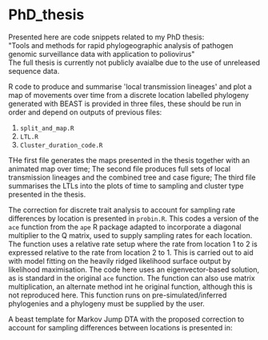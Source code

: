 # PhD_thesis

Presented here are code snippets related to my PhD thesis:  
"Tools and methods for rapid phylogeographic analysis of pathogen genomic surveillance data with application to poliovirus"  
The full thesis is currently not publicly avaialbe due to the use of unreleased sequence data.


R code to produce and summarise 'local transmission lineages' and plot a map of movements over time from a discrete location labelled phylogeny generated with BEAST is provided in three files, these should be run in order and depend on outputs of previous files:  
1) ```split_and_map.R```
2) ```LTL.R```
3) ```Cluster_duration_code.R```

THe first file generates the maps presented in the thesis together with an animated map over time; The second file produces full sets of local transmission lineages and the combined tree and case figure; The third file summarises the LTLs into the plots of time to sampling and cluster type presented in the thesis.  


The correction for discrete trait analysis to account for sampling rate differences by location is presented in ```probin.R```. This codes a version of the ```ace``` function from the ```ape``` R package adapted to incorporate a diagonal multiplier to the Q matrix, used to supply sampling rates for each location. The function uses a relative rate setup where the rate from location 1 to 2 is expressed relative to the rate from location 2 to 1. This is carried out to aid with model fitting on the heavily ridged likelihood surface output by likelihood maximisation. The code here uses an eigenvector-based solution, as is standard in the original ```ace``` function. The function can also use matrix multiplication, an alternate method int he original function, although this is not reproduced here. This function runs on pre-simulated/inferred phylogenies and a phylogeny must be supplied by the user.


A beast template for Markov Jump DTA with the proposed correction to account for sampling differences between locations is presented in:


